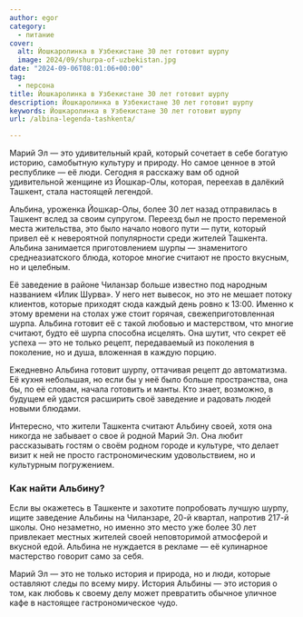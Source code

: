 ```yaml
---
author: egor
category:
  - питание
cover:
  alt: Йошкаролинка в Узбекистане 30 лет готовит шурпу
  image: 2024/09/shurpa-of-uzbekistan.jpg
date: "2024-09-06T08:01:06+00:00"
tag:
  - персона
title: Йошкаролинка в Узбекистане 30 лет готовит шурпу
description: Йошкаролинка в Узбекистане 30 лет готовит шурпу
keywords: Йошкаролинка в Узбекистане 30 лет готовит шурпу
url: /albina-legenda-tashkenta/

---
```

Марий Эл — это удивительный край, который сочетает в себе богатую историю, самобытную культуру и природу. Но самое ценное в этой республике — её люди. Сегодня я расскажу вам об одной удивительной женщине из Йошкар-Олы, которая, переехав в далёкий Ташкент, стала настоящей легендой.

Альбина, уроженка Йошкар-Олы, более 30 лет назад отправилась в Ташкент вслед за своим супругом. Переезд был не просто переменой места жительства, это было начало нового пути — пути, который привел её к невероятной популярности среди жителей Ташкента. Альбина занимается приготовлением шурпы — знаменитого среднеазиатского блюда, которое многие считают не просто вкусным, но и целебным.

Её заведение в районе Чиланзар больше известно под народным названием «Илик Шурва». У него нет вывесок, но это не мешает потоку клиентов, которые приходят сюда каждый день ровно к 13:00. Именно к этому времени на столах уже стоит горячая, свежеприготовленная шурпа. Альбина готовит её с такой любовью и мастерством, что многие считают, будто её шурпа способна исцелять. Она шутит, что секрет её успеха — это не только рецепт, передаваемый из поколения в поколение, но и душа, вложенная в каждую порцию.

Ежедневно Альбина готовит шурпу, оттачивая рецепт до автоматизма. Её кухня небольшая, но если бы у неё было больше пространства, она бы, по её словам, начала готовить и манты. Кто знает, возможно, в будущем ей удастся расширить своё заведение и радовать людей новыми блюдами.

Интересно, что жители Ташкента считают Альбину своей, хотя она никогда не забывает о свое й родной Марий Эл. Она любит рассказывать гостям о своём родном городе и культуре, что делает визит к ней не просто гастрономическим удовольствием, но и культурным погружением.

### Как найти Альбину?

Если вы окажетесь в Ташкенте и захотите попробовать лучшую шурпу, ищите заведение Альбины на Чиланзаре, 20-й квартал, напротив 217-й школы. Оно незаметно, но именно это место уже более 30 лет привлекает местных жителей своей неповторимой атмосферой и вкусной едой. Альбина не нуждается в рекламе — её кулинарное мастерство говорит само за себя.

Марий Эл — это не только история и природа, но и люди, которые оставляют следы по всему миру. История Альбины — это история о том, как любовь к своему делу может превратить обычное уличное кафе в настоящее гастрономическое чудо.
